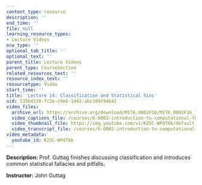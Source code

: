 ```yaml
---
content_type: resource
description: ''
end_time: ''
file: null
learning_resource_types:
- Lecture Videos
ocw_type: ''
optional_tab_title: ''
optional_text: ''
parent_title: Lecture Videos
parent_type: CourseSection
related_resources_text: ''
resource_index_text: ''
resourcetype: Video
start_time: ''
title: 'Lecture 14: Classification and Statistical Sins'
uid: 535b4338-fc2e-c0e6-1d42-abc109f94b42
video_files:
  archive_url: https://archive.org/download/MIT6.0002F16/MIT6_0002F16_lec14_300k.mp4
  video_captions_file: /courses/6-0002-introduction-to-computational-thinking-and-data-science-fall-2016/c39bf448235e5ae09a089715e8c1ef18_K2SC-WPdT6k.vtt
  video_thumbnail_file: https://img.youtube.com/vi/K2SC-WPdT6k/default.jpg
  video_transcript_file: /courses/6-0002-introduction-to-computational-thinking-and-data-science-fall-2016/d131f5cfbd1c1234acef86bbbb1b9656_K2SC-WPdT6k.pdf
video_metadata:
  youtube_id: K2SC-WPdT6k
---
```


**Description:** Prof. Guttag finishes discussing classification and introduces common statistical fallacies and pitfalls.

**Instructor:** John Guttag



